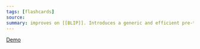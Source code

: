 ```yaml
---
tags: [flashcards]
source:
summary: improves on [[BLIP]]. Introduces a generic and efficient pre-training strategy that bootstraps vision-language pre-training from off-the-shelf frozen pre-trained image encoders and frozen large language models
---
```


[Demo](https://huggingface.co/spaces/taesiri/BLIP-2)